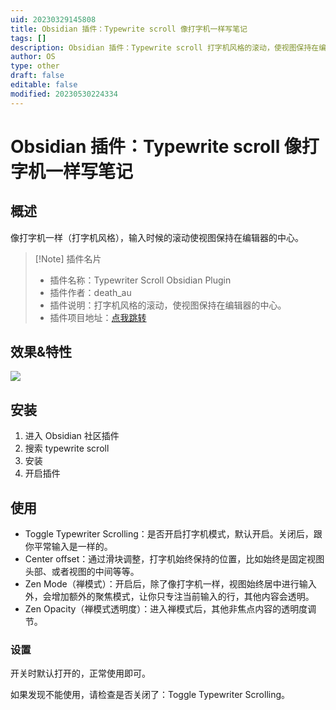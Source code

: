 ```yaml
---
uid: 20230329145808
title: Obsidian 插件：Typewrite scroll 像打字机一样写笔记
tags: []
description: Obsidian 插件：Typewrite scroll 打字机风格的滚动，使视图保持在编辑器的中心。
author: OS
type: other
draft: false
editable: false
modified: 20230530224334
---
```


# Obsidian 插件：Typewrite scroll 像打字机一样写笔记

## 概述

像打字机一样（打字机风格），输入时候的滚动使视图保持在编辑器的中心。

> [!Note] 插件名片
>- 插件名称：Typewriter Scroll Obsidian Plugin
>- 插件作者：death_au
>- 插件说明：打字机风格的滚动，使视图保持在编辑器的中心。
>- 插件项目地址：[点我跳转](https://github.com/deathau/cm-typewriter-scroll-obsidian)

## 效果&特性

![](https://cdn.pkmer.cn/images/GIF%202023-4-30%209-57-43.gif!pkmer)

## 安装

1. 进入 Obsidian 社区插件
2. 搜索 typewrite scroll
3. 安装
4. 开启插件

## 使用

- Toggle Typewriter Scrolling：是否开启打字机模式，默认开启。关闭后，跟你平常输入是一样的。
- Center offset：通过滑块调整，打字机始终保持的位置，比如始终是固定视图头部、或者视图的中间等等。
- Zen Mode（禅模式）：开启后，除了像打字机一样，视图始终居中进行输入外，会增加额外的聚焦模式，让你只专注当前输入的行，其他内容会透明。
- Zen Opacity（禅模式透明度）：进入禅模式后，其他非焦点内容的透明度调节。

### 设置

开关时默认打开的，正常使用即可。

如果发现不能使用，请检查是否关闭了：Toggle Typewriter Scrolling。